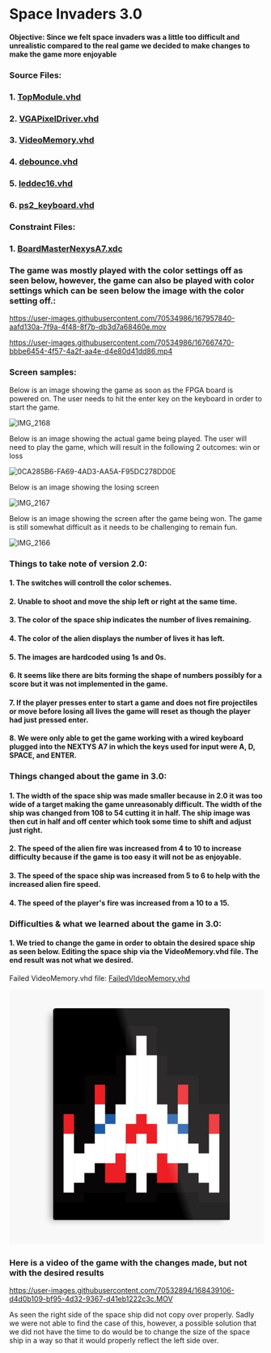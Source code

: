 # Space Invaders 3.0


#### Objective: Since we felt space invaders was a little too difficult and unrealistic compared to the real game we decided to make changes to make the game more enjoyable

### Source Files: 

### 1. [TopModule.vhd](./TopModule.vhd)

### 2. [VGAPixelDriver.vhd](./VGAPixelDriver.vhd)

### 3. [VideoMemory.vhd](./VideoMemory.vhd)

### 4. [debounce.vhd](./debounce.vhd)

### 5. [leddec16.vhd](./leddec16.vhd)

### 6. [ps2_keyboard.vhd](./ps2_keyboard.vhd)

### Constraint Files: 

### 1. [BoardMasterNexysA7.xdc](./BoardMasterNexysA7.xdc)


### The game was mostly played with the color settings off as seen below, however, the game can also be played with color settings which can be seen below the image with the color setting off.:

https://user-images.githubusercontent.com/70534986/167957840-aafd130a-7f9a-4f48-8f7b-db3d7a68460e.mov

https://user-images.githubusercontent.com/70534986/167667470-bbbe6454-4f57-4a2f-aa4e-d4e80d41dd86.mp4

### Screen samples:

Below is an image showing the game as soon as the FPGA board is powered on. The user needs to hit the enter key on the keyboard in order to start the game.

![IMG_2168](https://user-images.githubusercontent.com/70534986/167956710-839623b3-a978-4757-89cd-5429d8cb44ec.jpg)

Below is an image showing the actual game being played. The user will need to play the game, which will result in the following 2 outcomes: win or loss

![0CA285B6-FA69-4AD3-AA5A-F95DC278DD0E](https://user-images.githubusercontent.com/70534986/167956667-797a8010-3e97-4820-9a10-25a6ce4fd686.jpg)

Below is an image showing the losing screen

![IMG_2167](https://user-images.githubusercontent.com/70534986/167956692-6a9f9bf8-4bc1-48e8-b178-dd29006a1e26.jpg)

Below is an image showing the screen after the game being won. The game is still somewhat difficult as it needs to be challenging to remain fun. 

![IMG_2166](https://user-images.githubusercontent.com/70534986/167956677-81350662-5cd3-43d1-80cf-e939b32c77e4.jpg)


### Things to take note of version 2.0:

#### 1. The switches will controll the color schemes.
#### 2. Unable to shoot and move the ship left or right at the same time.
#### 3. The color of the space ship indicates the number of lives remaining.
#### 4. The color of the alien displays the number of lives it has left.
#### 5. The images are hardcoded using 1s and 0s.
#### 6. It seems like there are bits forming the shape of numbers possibly for a score but it was not implemented in the game.
#### 7. If the player presses enter to start a game and does not fire projectiles or move before losing all lives the game will reset as though the player had just pressed enter. 
#### 8. We were only able to get the game working with a wired keyboard plugged into the NEXTYS A7 in which the keys used for input were A, D, SPACE, and ENTER.

### Things changed about the game in 3.0:
#### 1. The width of the space ship was made smaller because in 2.0 it was too wide of a target making the game unreasonably difficult. The width of the ship was changed from 108 to 54 cutting it in half. The ship image was then cut in half and off center which took some time to shift and adjust just right.
#### 2. The speed of the alien fire was increased from 4 to 10 to increase difficulty because if the game is too easy it will not be as enjoyable.
#### 3. The speed of the space ship was increased from 5 to 6 to help with the increased alien fire speed.
#### 4. The speed of the player's fire was increased from a 10 to a 15.

### Difficulties & what we learned about the game in 3.0:

#### 1. We tried to change the game in order to obtain the desired space ship as seen below. Editing the space ship via the VideoMemory.vhd file. The end result was not what we desired. 

Failed VideoMemory.vhd file: [FailedVIdeoMemory.vhd](./FailedVIdeoMemory.vhd)

![This is an image](https://github.com/Hlederma/CPE-487/blob/00740e0ecfebe8df7a87710e1b33130e2524d8b9/Final%20Project/DesiredShip.png)

### Here is a video of the game with the changes made, but not with the desired results


https://user-images.githubusercontent.com/70532894/168439106-d4d0b109-bf95-4d32-9367-d41eb1222c3c.MOV

As seen the right side of the space ship did not copy over properly. Sadly we were not able to find the case of this, however, a possible solution that we did not have the time to do would be to change the size of the space ship in a way so that it would properly reflect the left side over. 

